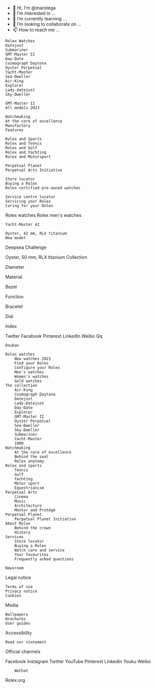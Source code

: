 - 👋 Hi, I’m @marotega
- 👀 I’m interested in ...
- 🌱 I’m currently learning ...
- 💞️ I’m looking to collaborate on ...
- 📫 How to reach me ...

<!---
marotega/marotega is a ✨ special ✨ repository because its `README.md` (this file) appears on your GitHub profile.
You can click the Preview link to take a look at your changes.
--->
    Rolex Watches
    Datejust
    Submariner
    GMT-Master II
    Day-Date
    Cosmograph Daytona
    Oyster Perpetual
    Yacht-Master
    Sea-Dweller
    Air-King
    Explorer
    Lady-datejust
    Sky-Dweller

    GMT-Master II
    All models 2023

    Watchmaking
    At the core of excellence
    Manufactory
    Features

    Rolex and Sports
    Rolex and Tennis
    Rolex and Golf
    Rolex and Yachting
    Rolex and Motorsport

    Perpetual Planet
    Perpetual Arts Initiative

    Store locator
    Buying a Rolex
    Rolex certified pre-owned watches

    Service centre locator
    Servicing your Rolex
    Caring for your Rolex

Rolex watches
Rolex men's watches

    Yacht-Master 42

    Oyster, 42 mm, RLX titanium
    New model

Deepsea Challenge

Oyster, 50 mm, RLX titanium
Collection

Diameter

Material

Bezel

Function

Bracelet

Dial

Index

Twitter
Facebook
Pinterest
LinkedIn
Weibo
Qq

    Douban

    Rolex watches
        New watches 2023
        Find your Rolex
        Configure your Rolex
        Men's watches
        Women's watches
        Gold watches
    The collection
        Air-King
        Cosmograph Daytona
        Datejust
        Lady-Datejust
        Day-Date
        Explorer
        GMT-Master II
        Oyster Perpetual
        Sea-Dweller
        Sky-Dweller
        Submariner
        Yacht-Master
        1908
    Watchmaking
        At the core of excellence
        Behind the seal
        Rolex anatomy
    Rolex and sports
        Tennis
        Golf
        Yachting
        Motor sport
        Equestrianism
    Perpetual Arts
        Cinema
        Music
        Architecture
        Mentor and Protégé
    Perpetual Planet
        Perpetual Planet Initiative
    About Rolex
        Behind the crown
        History
    Services
        Store locator
        Buying a Rolex
        Watch care and service
        Your favourites
        Frequently asked questions

    Newsroom

Legal notice

    Terms of use
    Privacy notice
    Cookies

Media

    Wallpapers
    Brochures
    User guides

Accessibility

    Read our statement

Official channels

Facebook
Instagram
Twitter
YouTube
Pinterest
LinkedIn
Youku
Weibo

        WeChat

Rolex.org

